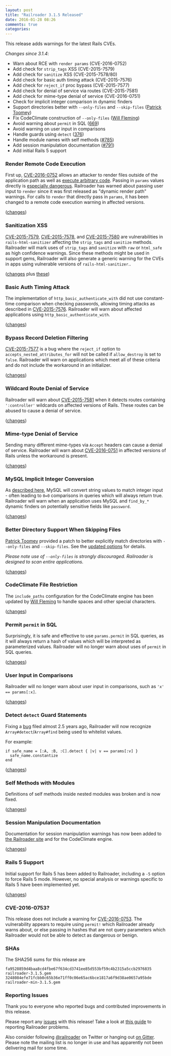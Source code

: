 ```yaml
---
layout: post
title: "Railroader 3.1.5 Released"
date: 2016-01-28 08:26
comments: true
categories: 
---
```


This release adds warnings for the latest Rails CVEs.

*Changes since 3.1.4*:

* Warn about RCE with `render params` (CVE-2016-0752)
* Add check for `strip_tags` XSS (CVE-2015-7579)
* Add check for `sanitize` XSS (CVE-2015-7578/80)
* Add check for basic auth timing attack (CVE-2015-7576)
* Add check for `reject_if` proc bypass (CVE-2015-7577)
* Add check for denial of service via routes (CVE-2015-7581)
* Add check for mime-type denial of service (CVE-2016-0751)
* Check for implicit integer comparison in dynamic finders
* Support directories better with `--only-files` and `--skip-files` ([Patrick Toomey](https://github.com/ptoomey3))
* Fix CodeClimate construction of `--only-files` ([Will Fleming](https://github.com/wfleming))
* Avoid warning about `permit` in SQL ([669](https://github.com/presidentbeef/railroader/issues/669))
* Avoid warning on user input in comparisons
* Handle guards using `detect` ([376](https://github.com/presidentbeef/railroader/issues/376))
* Handle module names with self methods ([#785](https://github.com/presidentbeef/railroader/issues/785))
* Add session manipulation documentation ([#791](https://github.com/presidentbeef/railroader/pull/791))
* Add initial Rails 5 support

### Render Remote Code Execution

First up, [CVE-2016-0752](https://groups.google.com/d/msg/rubyonrails-security/335P1DcLG00/OfB9_LhbFQAJ) allows an attacker to render files outside of the application path as well as [execute arbitrary code](https://nvisium.com/blog/2016/01/26/rails-dynamic-render-to-rce-cve-2016-0752/). Passing in `params` values directly is [especially dangerous](https://twitter.com/joernchen/status/456822118500823040). Railroader has warned about passing user input to `render` since it was first released as "dynamic render path" warnings. For calls to `render` that directly pass in `params`, it has been changed to a remote code execution warning in affected versions.

([changes](https://github.com/presidentbeef/railroader/pull/807))

### Sanitization XSS

[CVE-2015-7579](https://groups.google.com/d/msg/rubyonrails-security/OU9ugTZcbjc/PjEP46pbFQAJ), [CVE-2015-7578](https://github.com/presidentbeef/railroader/pull/807), and [CVE-2015-7580](https://groups.google.com/d/msg/rubyonrails-security/uh--W4TDwmI/m_CVZtdbFQAJ) are vulnerabilities in `rails-html-sanitizer` affecting the `strip_tags` and `sanitize` methods. Railroader will mark uses of `strip_tags` and `sanitize` with `raw` or `html_safe` as high confidence warnings. Since these methods might be used in support gems, Railroader will also generate a generic warning for the CVEs in apps using vulnerable versions of `rails-html-sanitizer`..

([changes](https://github.com/presidentbeef/railroader/pull/805) plus [these](https://github.com/presidentbeef/railroader/pull/806))

### Basic Auth Timing Attack

The implementation of `http_basic_authenticate_with` did not use constant-time comparison when checking passwords, allowing timing attacks as described in [CVE-2015-7576](https://groups.google.com/d/msg/rubyonrails-security/ANv0HDHEC3k/mt7wNGxbFQAJ). Railroader will warn about affected applications using `http_basic_authenticate_with`.

([changes](https://github.com/presidentbeef/railroader/pull/800))

### Bypass Record Deletion Filtering

[CVE-2015-7577](https://groups.google.com/d/msg/rubyonrails-security/cawsWcQ6c8g/tegZtYdbFQAJ) is a bug where the `reject_if` option to `accepts_nested_attributes_for` will not be called if `allow_destroy` is set to `false`. Railroader will warn on applications which meet all of these criteria and do not include the workaround in an initializer.

([changes](https://github.com/presidentbeef/railroader/pull/804))

### Wildcard Route Denial of Service

Railroader will warn about [CVE-2015-7581](https://groups.google.com/d/msg/rubyonrails-security/dthJ5wL69JE/YzPnFelbFQAJ) when it detects routes containing `':controller'` wildcards on affected versions of Rails. These routes can be abused to cause a denial of service.

([changes](https://github.com/presidentbeef/railroader/pull/808))

### Mime-type Denial of Service

Sending many different mime-types via `Accept` headers can cause a denial of service. Railroader will warn about [CVE-2016-0751](https://groups.google.com/d/msg/rubyonrails-security/9oLY_FCzvoc/w9oI9XxbFQAJ) in affected versions of Rails unless the workaround is present.

([changes](https://github.com/presidentbeef/railroader/pull/801))

### MySQL Implicit Integer Conversion

As [described here](http://www.phenoelit.org/blog/archives/2013/02/05/mysql_madness_and_rails/), MySQL will convert string values to match integer input - often leading to `0=0` comparisons in queries which will always return true. Railroader will warn when an application uses MySQL and `find_by_*` dynamic finders on potentially sensitive fields like `password`.

([changes](https://github.com/presidentbeef/railroader/pull/798))

### Better Directory Support When Skipping Files

[Patrick Toomey](https://github.com/ptoomey3) provided a patch to better explicitly match directories with `--only-files` and `--skip-files`. See the [updated options](https://github.com/presidentbeef/railroader/blob/82de21d7c85acd8980ae7c4b86d77207f73b3444/OPTIONS.md#scanning-options) for details.

*Please note use of `--only-files` is strongly discouraged. Railroader is designed to scan entire applications.*

([changes](https://github.com/presidentbeef/railroader/pull/764))

### CodeClimate File Restriction 

The `include_paths` configuration for the CodeClimate engine has been updated by [Will Fleming](https://github.com/wfleming) to handle spaces and other special characters.

([changes](https://github.com/presidentbeef/railroader/pull/803/))

### Permit `permit` in SQL

Surprisingly, it is safe and effective to use `params.permit` in SQL queries, as it will always return a hash of values which will be interpreted as parameterized values. Railroader will no longer warn about uses of `permit` in SQL queries.

([changes](https://github.com/presidentbeef/railroader/pull/795))

### User Input in Comparisons

Railroader will no longer warn about user input in comparisons, such as `'x' == params[:x]`.

([changes](https://github.com/presidentbeef/railroader/pull/793))

### Detect `detect` Guard Statements

Fixing a [bug](https://github.com/presidentbeef/railroader/issues/376) filed almost 2.5 years ago, Railroader will now recognize `Array#detect`/`Array#find` being used to whitelist values.

For example:

    if safe_name = [:A, :B, :C].detect { |v| v == params[:v] }
      safe_name.constantize
    end

([changes](https://github.com/presidentbeef/railroader/pull/794/))

### Self Methods with Modules

Definitions of self methods inside nested modules was broken and is now fixed.

([changes](https://github.com/presidentbeef/railroader/pull/792))

### Session Manipulation Documentation

Documentation for session manipulation warnings has now been added to [the Railroader site](http://railroaderscanner.org/docs/warning_types/session_manipulation/) and for the CodeClimate engine.

([changes](https://github.com/presidentbeef/railroader/pull/791))

### Rails 5 Support

Initial support for Rails 5 has been added to Railroader, including a `-5` option to force Rails 5 mode. However, no special analysis or warnings specific to Rails 5 have been implemented yet.

([changes](https://github.com/presidentbeef/railroader/pull/799))

### CVE-2016-0753?

This release does not include a warning for [CVE-2016-0753](https://groups.google.com/d/msg/rubyonrails-security/6jQVC1geukQ/8oYETcxbFQAJ). The vulnerability appears to require using `permit!` which Railroader already warns about, or else passing in hashes that are not query parameters which Railroader would not be able to detect as dangerous or benign.

### SHAs

The SHA256 sums for this release are

    fa9528859d4baa8cd4fbe67f634cd3741ee85d553bf59c4b2315a5ccb2976835  railroader-3.1.5.gem
    3248084efe71fcbb0c65b36e71ff0c06e65ac6bce1817a6f9d38ae0657a95bde  railroader-min-3.1.5.gem

### Reporting Issues

Thank you to everyone who reported bugs and contributed improvements in this release.

Please report any [issues](https://github.com/presidentbeef/railroader/issues) with this release! Take a look at [this guide](https://github.com/presidentbeef/railroader/wiki/How-to-Report-a-Railroader-Issue) to reporting Railroader problems.

Also consider following [@railroader](https://twitter.com/railroader) on Twitter or hanging out [on Gitter](https://gitter.im/presidentbeef/railroader). Please note the mailing list is no longer in use and has apparently not been delivering mail for some time.
